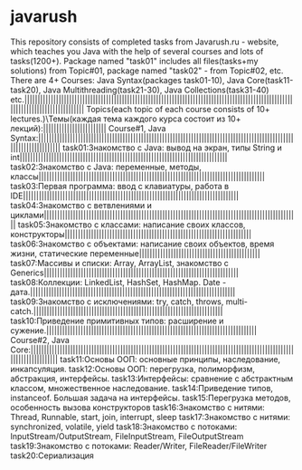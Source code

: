 # javarush
This repository consists of completed tasks from Javarush.ru - website, which teaches you Java with the help of several courses and lots of tasks(1200+).
Package named "task01" includes all files(tasks+my solutions) from Topic#01, package named "task02" - from Topic#02, etc.  
There are 4+ Courses: Java Syntax(packages task01-10), Java Core(task11-task20), Java Multithreading(task21-30), Java Collections(task31-40) etc.||||||||||||||||||||||||||||||||||||||||||||||||||||||||||||||||||||||||||||||||||||||||||||||||||||||||||||||||||||||||||||||||||
Topics(each topic of each course consists of 10+ lectures.)\Темы(каждая тема каждого курса состоит из 10+ лекций):||||||||||||||||||||||||
Course#1, Java Syntax:||||||||||||||||||||||||||||||||||||||||||||||||||||||||||||||||||||||||||||||||||||||||||||||||||||||||||||||||||||
task01:Знакомство с Java: вывод на экран, типы String и int|||||||||||||||||||||||||||||||||||||||||||||||||||||||||||||||||||||||||||||||
task02:Знакомство с Java: переменные, методы, классы||||||||||||||||||||||||||||||||||||||||||||||||||||||||||||||||||||||||||||||||||||||
task03:Первая программа: ввод с клавиатуры, работа в IDE||||||||||||||||||||||||||||||||||||||||||||||||||||||||||||||||||||||||||||||||||
task04:Знакомство с ветвлениями и циклами|||||||||||||||||||||||||||||||||||||||||||||||||||||||||||||||||||||||||||||||||||||||||||||||||
task05:Знакомство с классами: написание своих классов, конструкторы|||||||||||||||||||||||||||||||||||||||||||||||||||||||||||||||||||||||
task06:Знакомство с объектами: написание своих объектов, время жизни, статические переменные||||||||||||||||||||||||||||||||||||||||||||||
task07:Массивы и списки: Array, ArrayList, знакомство с Generics||||||||||||||||||||||||||||||||||||||||||||||||||||||||||||||||||||||||||
task08:Коллекции: LinkedList, HashSet, HashMap. Date - дата.||||||||||||||||||||||||||||||||||||||||||||||||||||||||||||||||||||||||||||||
task09:Знакомство с исключениями: try, catch, throws, multi-catch.||||||||||||||||||||||||||||||||||||||||||||||||||||||||||||||||||||||||
task10:Приведение примитивных типов: расширение и сужение.||||||||||||||||||||||||||||||||||||||||||||||||||||||||||||||||||||||||||||||||
Course#2, Java Core:||||||||||||||||||||||||||||||||||||||||||||||||||||||||||||||||||||||||||||||||||||||||||||||||||||||||||||||||||||||
task11:Основы ООП: основные принципы, наследование, инкапсуляция.
task12:Основы ООП: перегрузка, полиморфизм, абстракция, интерфейсы.
task13:Интерфейсы: сравнение с абстрактным классом, множественное наследование.
task14:Приведение типов, instanceof. Большая задача на интерфейсы.
task15:Перегрузка методов, особенность вызова конструкторов
task16:Знакомство с нитями: Thread, Runnable, start, join, interrupt, sleep
task17:Знакомство с нитями: synchronized, volatile, yield
task18:Знакомство с потоками: InputStream/OutputStream, FileInputStream, FileOutputStream
task19:Знакомство с потоками: Reader/Writer, FileReader/FileWriter
task20:Сериализация

